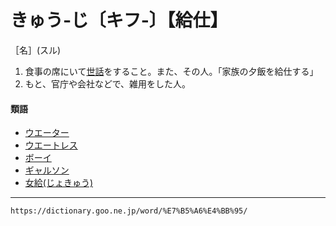 # きゅう‐じ〔キフ‐〕【給仕】

［名］(スル)

1. 食事の席にいて[世話](せわ（世話）)をすること。また、その人。「家族の夕飯を給仕する」
2. もと、官庁や会社などで、雑用をした人。
    

#### 類語

-   [ウエーター](https://dictionary.goo.ne.jp/word/%E3%82%A6%E3%82%A8%E3%83%BC%E3%82%BF%E3%83%BC/#jn-17494)
-   [ウエートレス](https://dictionary.goo.ne.jp/word/%E3%82%A6%E3%82%A8%E3%83%BC%E3%83%88%E3%83%AC%E3%82%B9/#jn-17505)
-   [ボーイ](https://dictionary.goo.ne.jp/word/%E3%83%9C%E3%83%BC%E3%82%A4/#jn-202830)
-   [ギャルソン](https://dictionary.goo.ne.jp/word/%E3%82%AE%E3%83%A3%E3%83%AB%E3%82%BD%E3%83%B3/#jn-54577)
-   [女給(じょきゅう)](https://dictionary.goo.ne.jp/word/%E5%A5%B3%E7%B5%A6/#jn-110802)

---
`https://dictionary.goo.ne.jp/word/%E7%B5%A6%E4%BB%95/`